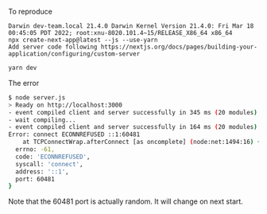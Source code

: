 To reproduce
```
Darwin dev-team.local 21.4.0 Darwin Kernel Version 21.4.0: Fri Mar 18 00:45:05 PDT 2022; root:xnu-8020.101.4~15/RELEASE_X86_64 x86_64
npx create-next-app@latest --js --use-yarn
Add server code following https://nextjs.org/docs/pages/building-your-application/configuring/custom-server
```

```bash
yarn dev
```

The error
```bash
$ node server.js
> Ready on http://localhost:3000
- event compiled client and server successfully in 345 ms (20 modules)
- wait compiling...
- event compiled client and server successfully in 164 ms (20 modules)
Error: connect ECONNREFUSED ::1:60481
    at TCPConnectWrap.afterConnect [as oncomplete] (node:net:1494:16) {
  errno: -61,
  code: 'ECONNREFUSED',
  syscall: 'connect',
  address: '::1',
  port: 60481
}
```
Note that the 60481 port is actually random. It will change on next start.